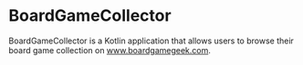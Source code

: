 # BoardGameCollector

BoardGameCollector is a Kotlin application that allows users to browse their board game collection on www.boardgamegeek.com.
